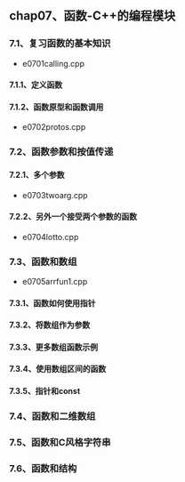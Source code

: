 ## chap07、函数-C++的编程模块

### 7.1、复习函数的基本知识

+ e0701calling.cpp

#### 7.1.1、定义函数

#### 7.1.2、函数原型和函数调用

+ e0702protos.cpp

### 7.2、函数参数和按值传递

#### 7.2.1、多个参数

+ e0703twoarg.cpp

#### 7.2.2、另外一个接受两个参数的函数

+ e0704lotto.cpp

### 7.3、函数和数组

+ e0705arrfun1.cpp

#### 7.3.1、函数如何使用指针

#### 7.3.2、将数组作为参数

#### 7.3.3、更多数组函数示例

#### 7.3.4、使用数组区间的函数

#### 7.3.5、指针和const

### 7.4、函数和二维数组

### 7.5、函数和C风格字符串

### 7.6、函数和结构